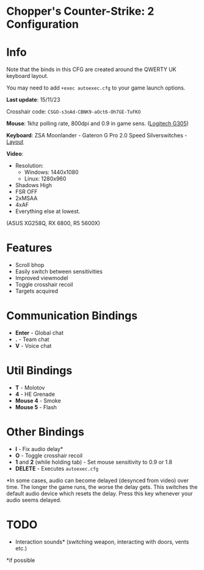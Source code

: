 # Chopper's Counter-Strike: 2 Configuration

# Info

Note that the binds in this CFG are created around the QWERTY UK keyboard layout.

You may need to add `+exec autoexec.cfg` to your game launch options.

**Last update**: 15/11/23

Crosshair code: `CSGO-s3oAd-CBNK9-aOct6-Oh7GE-TuFKO`

 **Mouse**: 1khz polling rate, 800dpi and 0.9 in game sens. ([Logitech G305](https://www.amazon.co.uk/Logitech-Wireless-Lightweight-Programmable-compatible/dp/B07CGPZ3ZQ))

 **Keyboard**: ZSA Moonlander - Gateron G Pro 2.0 Speed Silverswitches - [Layout](https://configure.zsa.io/moonlander/layouts/vrKMn/latest/0)
 
 **Video**: 
 
 * Resolution: 
    * Windows: 1440x1080
    * Linux: 1280x960
 * Shadows High
 * FSR OFF
 * 2xMSAA
 * 4xAF
 * Everything else at lowest.
 
 (ASUS XG258Q, RX 6800, R5 5600X)
 
 # Features
 
 * Scroll bhop
 * Easily switch between sensitivities
 * Improved viewmodel
 * Toggle crosshair recoil
 * Targets acquired

 # Communication Bindings

 * **Enter** - Global chat
 * **.** - Team chat
 * **V** - Voice chat

 # Util Bindings

 * **T** - Molotov
 * **4** - HE Grenade
 * **Mouse 4** - Smoke
 * **Mouse 5** - Flash

 # Other Bindings

 * **I** - Fix audio delay*
 * **O** - Toggle crosshair recoil
 * **1** and **2** (while holding tab) - Set mouse sensitivity to 0.9 or 1.8
 * **DELETE** - Executes `autoexec.cfg`

*In some cases, audio can become delayed (desynced from video) over time. The longer the game runs, the worse the delay gets.
This switches the default audio device which resets the delay. Press this key whenever your audio seems delayed.

 # TODO

 * Interaction sounds* (switching weapon, interacting with doors, vents etc.)

*if possible

